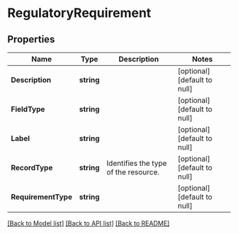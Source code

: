 # RegulatoryRequirement

## Properties
Name | Type | Description | Notes
------------ | ------------- | ------------- | -------------
**Description** | **string** |  | [optional] [default to null]
**FieldType** | **string** |  | [optional] [default to null]
**Label** | **string** |  | [optional] [default to null]
**RecordType** | **string** | Identifies the type of the resource. | [optional] [default to null]
**RequirementType** | **string** |  | [optional] [default to null]

[[Back to Model list]](../README.md#documentation-for-models) [[Back to API list]](../README.md#documentation-for-api-endpoints) [[Back to README]](../README.md)


